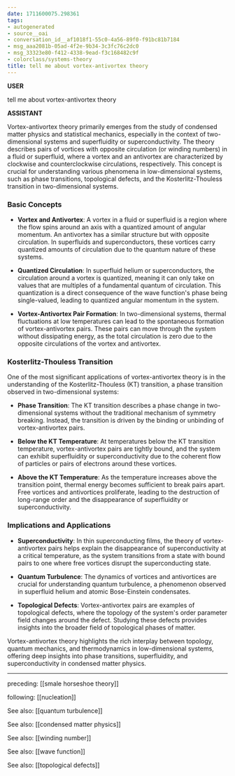```yaml
---
date: 1711600075.298361
tags:
- autogenerated
- source__oai
- conversation_id__af1018f1-55c0-4a56-89f0-f91bc81b7184
- msg_aaa2081b-05ad-4f2e-9b34-3c3fc76c2dc0
- msg_33323e80-f412-4338-9ead-f3c168482c9f
- colorclass/systems-theory
title: tell me about vortex-antivortex theory
---
```


**USER**

tell me about vortex-antivortex theory


**ASSISTANT**

Vortex-antivortex theory primarily emerges from the study of condensed matter physics and statistical mechanics, especially in the context of two-dimensional systems and superfluidity or superconductivity. The theory describes pairs of vortices with opposite circulation (or winding numbers) in a fluid or superfluid, where a vortex and an antivortex are characterized by clockwise and counterclockwise circulations, respectively. This concept is crucial for understanding various phenomena in low-dimensional systems, such as phase transitions, topological defects, and the Kosterlitz-Thouless transition in two-dimensional systems.

### Basic Concepts

- **Vortex and Antivortex**: A vortex in a fluid or superfluid is a region where the flow spins around an axis with a quantized amount of angular momentum. An antivortex has a similar structure but with opposite circulation. In superfluids and superconductors, these vortices carry quantized amounts of circulation due to the quantum nature of these systems.
  
- **Quantized Circulation**: In superfluid helium or superconductors, the circulation around a vortex is quantized, meaning it can only take on values that are multiples of a fundamental quantum of circulation. This quantization is a direct consequence of the wave function's phase being single-valued, leading to quantized angular momentum in the system.

- **Vortex-Antivortex Pair Formation**: In two-dimensional systems, thermal fluctuations at low temperatures can lead to the spontaneous formation of vortex-antivortex pairs. These pairs can move through the system without dissipating energy, as the total circulation is zero due to the opposite circulations of the vortex and antivortex.

### Kosterlitz-Thouless Transition

One of the most significant applications of vortex-antivortex theory is in the understanding of the Kosterlitz-Thouless (KT) transition, a phase transition observed in two-dimensional systems:

- **Phase Transition**: The KT transition describes a phase change in two-dimensional systems without the traditional mechanism of symmetry breaking. Instead, the transition is driven by the binding or unbinding of vortex-antivortex pairs.
  
- **Below the KT Temperature**: At temperatures below the KT transition temperature, vortex-antivortex pairs are tightly bound, and the system can exhibit superfluidity or superconductivity due to the coherent flow of particles or pairs of electrons around these vortices.
  
- **Above the KT Temperature**: As the temperature increases above the transition point, thermal energy becomes sufficient to break pairs apart. Free vortices and antivortices proliferate, leading to the destruction of long-range order and the disappearance of superfluidity or superconductivity.

### Implications and Applications

- **Superconductivity**: In thin superconducting films, the theory of vortex-antivortex pairs helps explain the disappearance of superconductivity at a critical temperature, as the system transitions from a state with bound pairs to one where free vortices disrupt the superconducting state.
  
- **Quantum Turbulence**: The dynamics of vortices and antivortices are crucial for understanding quantum turbulence, a phenomenon observed in superfluid helium and atomic Bose-Einstein condensates.
  
- **Topological Defects**: Vortex-antivortex pairs are examples of topological defects, where the topology of the system's order parameter field changes around the defect. Studying these defects provides insights into the broader field of topological phases of matter.

Vortex-antivortex theory highlights the rich interplay between topology, quantum mechanics, and thermodynamics in low-dimensional systems, offering deep insights into phase transitions, superfluidity, and superconductivity in condensed matter physics.


---

preceding: [[smale horseshoe theory]]  


following: [[nucleation]]

See also: [[quantum turbulence]]


See also: [[condensed matter physics]]


See also: [[winding number]]


See also: [[wave function]]


See also: [[topological defects]]